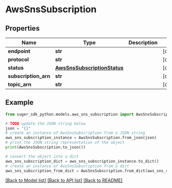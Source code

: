 # AwsSnsSubscription


## Properties

Name | Type | Description | Notes
------------ | ------------- | ------------- | -------------
**endpoint** | **str** |  | [optional] 
**protocol** | **str** |  | [optional] 
**status** | [**AwsSnsSubscriptionStatus**](AwsSnsSubscriptionStatus.md) |  | [optional] 
**subscription_arn** | **str** |  | [optional] 
**topic_arn** | **str** |  | [optional] 

## Example

```python
from suger_sdk_python.models.aws_sns_subscription import AwsSnsSubscription

# TODO update the JSON string below
json = "{}"
# create an instance of AwsSnsSubscription from a JSON string
aws_sns_subscription_instance = AwsSnsSubscription.from_json(json)
# print the JSON string representation of the object
print(AwsSnsSubscription.to_json())

# convert the object into a dict
aws_sns_subscription_dict = aws_sns_subscription_instance.to_dict()
# create an instance of AwsSnsSubscription from a dict
aws_sns_subscription_from_dict = AwsSnsSubscription.from_dict(aws_sns_subscription_dict)
```
[[Back to Model list]](../README.md#documentation-for-models) [[Back to API list]](../README.md#documentation-for-api-endpoints) [[Back to README]](../README.md)


